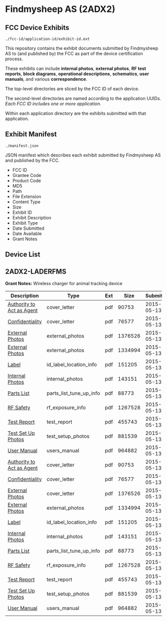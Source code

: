 # Findmysheep AS (2ADX2)
## FCC Device Exhibits

```
./fcc-id/application-id/exhibit-id.ext
```

This repository contains the exhibit documents submitted by Findmysheep AS to (and published by) the FCC as part of the device certification process.

These exhibits can include **internal photos**, **external photos**, **RF test reports**, **block diagrams**, **operational descriptions**, **schematics**, **user manuals**, and various **correspondence**.

The top-level directories are sliced by the FCC ID of each device.

The second-level directories are named according to the application UUIDs. *Each FCC ID includes one or more application.*

Within each application directory are the exhibits submitted with that application. 

## Exhibit Manifest

```
./manifest.json
```

JSON manifest which describes each exhibit submitted by Findmysheep AS and published by the FCC.

- FCC ID
- Grantee Code
- Product Code
- MD5
- Path
- File Extension
- Content Type
- Size
- Exhibit ID
- Exhibit Description
- Exhibit Type
- Date Submitted
- Date Available
- Grant Notes

## Device List
## 2ADX2-LADERFMS
**Grant Notes:** Wireless charger for animal tracking device

| Description | Type | Ext | Size | Submitted | Available |
| ----------- | ---- | --- | ---- | --------- | --------- |
| [Authority to Act as Agent](2ADX2-LADERFMS/66fd80bb854874672c6f5ac7207d00fa/2612475.pdf) | cover_letter | pdf | 90753 | 2015-05-13 | 2015-05-14 |
| [Confidentiality](2ADX2-LADERFMS/66fd80bb854874672c6f5ac7207d00fa/2612476.pdf) | cover_letter | pdf | 76577 | 2015-05-13 | 2015-05-14 |
| [External Photos](2ADX2-LADERFMS/66fd80bb854874672c6f5ac7207d00fa/2612477.pdf) | external_photos | pdf | 1376526 | 2015-05-13 | 2015-05-14 |
| [External Photos](2ADX2-LADERFMS/66fd80bb854874672c6f5ac7207d00fa/2612478.pdf) | external_photos | pdf | 1334994 | 2015-05-13 | 2015-05-14 |
| [Label](2ADX2-LADERFMS/66fd80bb854874672c6f5ac7207d00fa/2612480.pdf) | id_label_location_info | pdf | 151205 | 2015-05-13 | 2015-05-14 |
| [Internal Photos](2ADX2-LADERFMS/66fd80bb854874672c6f5ac7207d00fa/2612479.pdf) | internal_photos | pdf | 143151 | 2015-05-13 | 2015-05-14 |
| [Parts List](2ADX2-LADERFMS/66fd80bb854874672c6f5ac7207d00fa/2612484.pdf) | parts_list_tune_up_info | pdf | 88773 | 2015-05-13 | 2015-05-14 |
| [RF Safety](2ADX2-LADERFMS/66fd80bb854874672c6f5ac7207d00fa/2612485.pdf) | rf_exposure_info | pdf | 1267528 | 2015-05-13 | 2015-05-14 |
| [Test Report](2ADX2-LADERFMS/66fd80bb854874672c6f5ac7207d00fa/2612497.pdf) | test_report | pdf | 455743 | 2015-05-13 | 2015-05-14 |
| [Test Set Up Photos](2ADX2-LADERFMS/66fd80bb854874672c6f5ac7207d00fa/2612496.pdf) | test_setup_photos | pdf | 881539 | 2015-05-13 | 2015-05-14 |
| [User Manual](2ADX2-LADERFMS/66fd80bb854874672c6f5ac7207d00fa/2612498.pdf) | users_manual | pdf | 964882 | 2015-05-13 | 2015-05-14 |
| [Authority to Act as Agent](2ADX2-LADERFMS/a1fd6299ecc99b45da5dc2beb36e921b/2612475.pdf) | cover_letter | pdf | 90753 | 2015-05-13 | 2015-05-14 |
| [Confidentiality](2ADX2-LADERFMS/a1fd6299ecc99b45da5dc2beb36e921b/2612476.pdf) | cover_letter | pdf | 76577 | 2015-05-13 | 2015-05-14 |
| [External Photos](2ADX2-LADERFMS/a1fd6299ecc99b45da5dc2beb36e921b/2612477.pdf) | cover_letter | pdf | 1376526 | 2015-05-13 | 2015-05-14 |
| [External Photos](2ADX2-LADERFMS/a1fd6299ecc99b45da5dc2beb36e921b/2612478.pdf) | external_photos | pdf | 1334994 | 2015-05-13 | 2015-05-14 |
| [Label](2ADX2-LADERFMS/a1fd6299ecc99b45da5dc2beb36e921b/2612480.pdf) | id_label_location_info | pdf | 151205 | 2015-05-13 | 2015-05-14 |
| [Internal Photos](2ADX2-LADERFMS/a1fd6299ecc99b45da5dc2beb36e921b/2612479.pdf) | internal_photos | pdf | 143151 | 2015-05-13 | 2015-05-14 |
| [Parts List](2ADX2-LADERFMS/a1fd6299ecc99b45da5dc2beb36e921b/2612484.pdf) | parts_list_tune_up_info | pdf | 88773 | 2015-05-13 | 2015-05-14 |
| [RF Safety](2ADX2-LADERFMS/a1fd6299ecc99b45da5dc2beb36e921b/2612485.pdf) | rf_exposure_info | pdf | 1267528 | 2015-05-13 | 2015-05-14 |
| [Test Report](2ADX2-LADERFMS/a1fd6299ecc99b45da5dc2beb36e921b/2612497.pdf) | test_report | pdf | 455743 | 2015-05-13 | 2015-05-14 |
| [Test Set Up Photos](2ADX2-LADERFMS/a1fd6299ecc99b45da5dc2beb36e921b/2612496.pdf) | test_setup_photos | pdf | 881539 | 2015-05-13 | 2015-05-14 |
| [User Manual](2ADX2-LADERFMS/a1fd6299ecc99b45da5dc2beb36e921b/2612498.pdf) | users_manual | pdf | 964882 | 2015-05-13 | 2015-05-14 |
